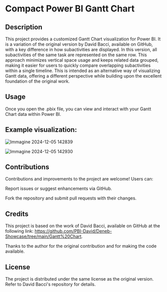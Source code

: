 # Compact Power BI Gantt Chart 

## Description

This project provides a customized Gantt Chart visualization for Power BI. It is a variation of the original version by David Bacci, available on GitHub, with a key difference in how subactivities are displayed. In this version, all subactivities of the same task are represented on the same row. This approach minimizes vertical space usage and keeps related data grouped, making it easier for users to quickly compare overlapping subactivities within a single timeline. This is intended as an alternative way of visualizing Gantt data, offering a different perspective while building upon the excellent foundation of the original work.

## Usage

Once you open the .pbix file, you can view and interact with your Gantt Chart data within Power BI.

## Example visualization:

![Immagine 2024-12-05 142839](https://github.com/user-attachments/assets/b0bd551e-cc75-4a1c-8720-bd114fa9e0f4)

![Immagine 2024-12-05 142930](https://github.com/user-attachments/assets/e1301847-ac69-4086-8a06-474a5256fb16)


## Contributions

Contributions and improvements to the project are welcome! Users can:

Report issues or suggest enhancements via GitHub.

Fork the repository and submit pull requests with their changes.

## Credits

This project is based on the work of David Bacci, available on GitHub at the following link: https://github.com/PBI-David/Deneb-Showcase/tree/main/Gantt%20Chart.

Thanks to the author for the original contribution and for making the code available.

## License

The project is distributed under the same license as the original version. Refer to David Bacci's repository for details.

